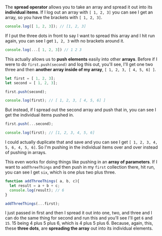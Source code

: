The **spread operator** allows you to take an array and spread it out into its **individual items**. If I log out an array with `[ 1, 2, 3]` you can see I get an array, so you have the brackets with `[ 1, 2, 3]`.
```javascript
console.log([ 1, 2, 3]); // [1, 2, 3]
```
If I put the three dots in front to say I want to spread this array and I hit run again, you can see I get `1, 2, 3` with no brackets around it. 
```javascript
console.log(...[ 1, 2, 3]) // 1 2 3
```
This actually allows us to **push elements** easily into other **arrays**. Before if I were to do `first.push(second)` and log this out, you'll see, I'll get one two three and then **another array inside of my array**, `[ 1, 2, 3, [ 4, 5, 6] ]`.
```javascript
let first = [ 1, 2, 3];
let second = [ 1, 2, 3];

first.push(second);

console.log(first); // [ 1, 2, 3, [ 4, 5, 6] ]
```
But instead, if I spread out the second array and push that in, you can see I get the individual items pushed in. 
```javascript
first.push(...second);

console.log(first); // [1, 2, 3, 4, 5, 6]
```
I could actually duplicate that and save and you can see I get `[ 1, 2, 3, 4, 5, 6, 4, 5, 6]`. So I'm pushing in the individual items over and over instead of pushing in arrays.

This even works for doing things like pushing in an **array of parameters**. If I want to `addThreeThings` and then push in my `first` collection there, hit run, you can see I get `six`, which is one plus two plus three. 
```javascript
function addThreeThings( a, b, c){
  let result = a + b + c;
  console.log(result); // 6
}

addThreeThings(...first);
```
I just passed in first and then I spread it out into one, two, and three and I can do the same thing for second and run this and you'll see I'll get `6` and `15`. 15 being 4 plus 5 plus 6, which is 4 plus 5 plus 6. Because, again, this, these **three dots**, are **spreading the array** out into its individual elements.